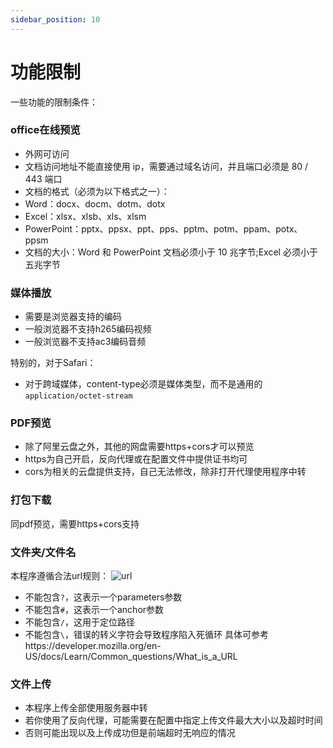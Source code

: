 ```yaml
---
sidebar_position: 10
---
```


# 功能限制

一些功能的限制条件：

### office在线预览
- 外网可访问
- 文档访问地址不能直接使用 ip，需要通过域名访问，并且端口必须是 80 / 443 端口
- 文档的格式（必须为以下格式之一）：
- Word：docx、docm、dotm、dotx
- Excel：xlsx、xlsb、xls、xlsm
- PowerPoint：pptx、ppsx、ppt、pps、pptm、potm、ppam、potx、ppsm
- 文档的大小：Word 和 PowerPoint 文档必须小于 10 兆字节;Excel 必须小于五兆字节
  
### 媒体播放
- 需要是浏览器支持的编码
- 一般浏览器不支持h265编码视频
- 一般浏览器不支持ac3编码音频

特别的，对于Safari：
- 对于跨域媒体，content-type必须是媒体类型，而不是通用的`application/octet-stream`

### PDF预览
- 除了阿里云盘之外，其他的网盘需要https+cors才可以预览
- https为自己开启，反向代理或在配置文件中提供证书均可
- cors为相关的云盘提供支持，自己无法修改，除非打开代理使用程序中转

### 打包下载
同pdf预览，需要https+cors支持

### 文件夹/文件名
本程序遵循合法url规则：
![url](https://developer.mozilla.org/en-US/docs/Learn/Common_questions/What_is_a_URL/mdn-url-all.png)
- 不能包含`?`，这表示一个parameters参数
- 不能包含`#`，这表示一个anchor参数
- 不能包含`/`，这用于定位路径
- 不能包含`\`，错误的转义字符会导致程序陷入死循环
具体可参考https://developer.mozilla.org/en-US/docs/Learn/Common_questions/What_is_a_URL

### 文件上传
- 本程序上传全部使用服务器中转
- 若你使用了反向代理，可能需要在配置中指定上传文件最大大小以及超时时间
- 否则可能出现以及上传成功但是前端超时无响应的情况
